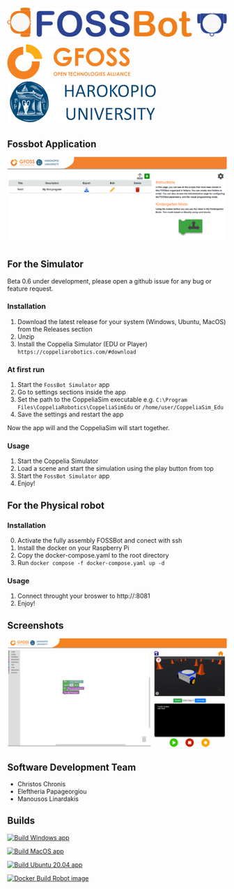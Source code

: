 ![](images/superlogo.png)

![](images/gfoss_en.png)
![](images/hua_en.png)
## Fossbot Application
![](images/screen1.png)

## For the Simulator 

Beta 0.6 under development, please open a github issue for any bug or feature request.

### Installation
1) Download the latest release for your system (Windows, Ubuntu, MacOS) from the Releases section
2) Unzip
3) Install the Coppelia Simulator (EDU or Player) ```https://coppeliarobotics.com/#download```

### At first run
1) Start the ```FossBot Simulator``` app
2) Go to settings sections inside the app
3) Set the path to the CoppeliaSim executable e.g. ```C:\Program Files\CoppeliaRobotics\CoppeliaSimEdu``` or ```/home/user/CoppeliaSim_Edu```
4) Save the settings and restart the app

Now the app will and the CoppeliaSim will start together.

### Usage
1) Start the Coppelia Simulator
2) Load a scene and start the simulation using the play button from top 
3) Start the ```FossBot Simulator``` app
4) Enjoy!



## For the Physical robot 
### Installation
0) Activate the fully assembly FOSSBot and conect with ssh
1) Install the docker on your Raspberry Pi
2) Copy the docker-compose.yaml to the root directory
3) Run ```docker compose -f docker-compose.yaml up -d```

### Usage
1) Connect throught your broswer to http://<Raspberry Pi ip>:8081
2) Enjoy!

## Screenshots
![](images/blockly_coppelia.png)




## Software Development Team
* Christos Chronis
* Eleftheria Papageorgiou
* Manousos Linardakis

## Builds
[![Build Windows app](https://github.com/chronis10/fossbot-app/actions/workflows/windows_app.yml/badge.svg)](https://github.com/chronis10/fossbot-app/actions/workflows/windows_app.yml)

[![Build MacOS app](https://github.com/chronis10/fossbot-app/actions/workflows/macos_app.yml/badge.svg)](https://github.com/chronis10/fossbot-app/actions/workflows/macos_app.yml)

[![Build Ubuntu 20.04 app](https://github.com/chronis10/fossbot-app/actions/workflows/ubuntu_20_04_app.yml/badge.svg)](https://github.com/chronis10/fossbot-app/actions/workflows/ubuntu_20_04_app.yml)

[![Docker Build Robot image](https://github.com/chronis10/fossbot-app/actions/workflows/robot_image.yml/badge.svg)](https://github.com/chronis10/fossbot-app/actions/workflows/robot_image.yml)

